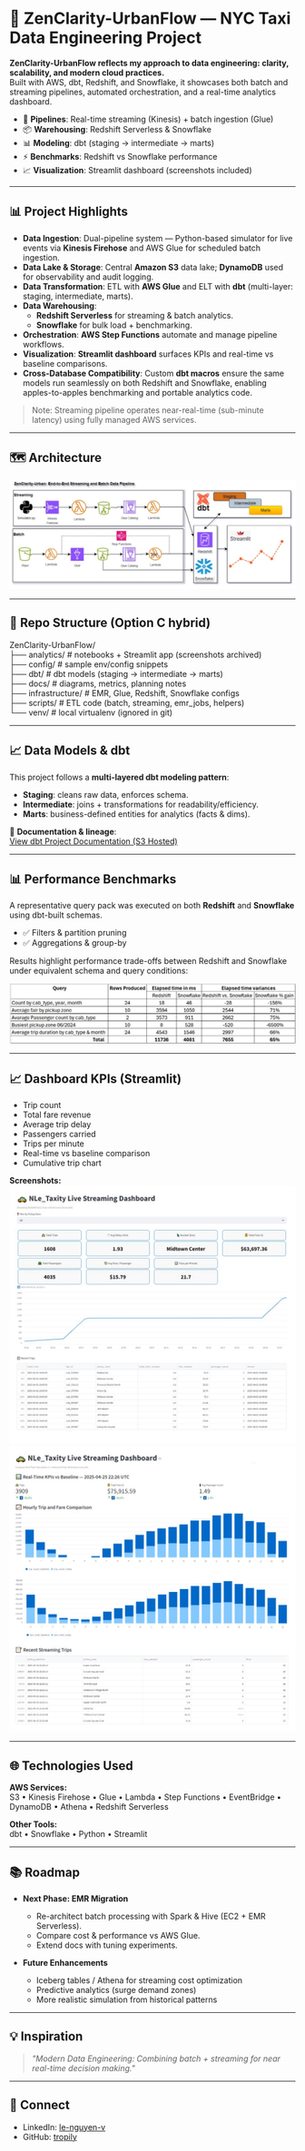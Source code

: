 # 🌆 ZenClarity-UrbanFlow — NYC Taxi Data Engineering Project

**ZenClarity-UrbanFlow reflects my approach to data engineering: clarity, scalability, and modern cloud practices.**  
Built with AWS, dbt, Redshift, and Snowflake, it showcases both batch and streaming pipelines, automated orchestration, and a real-time analytics dashboard.

- 🚖 **Pipelines**: Real-time streaming (Kinesis) + batch ingestion (Glue)  
- 📦 **Warehousing**: Redshift Serverless & Snowflake  
- 📊 **Modeling**: dbt (staging → intermediate → marts)  
- ⚡ **Benchmarks**: Redshift vs Snowflake performance  
- 📈 **Visualization**: Streamlit dashboard (screenshots included)  

---

## 📊 Project Highlights

- **Data Ingestion**: Dual-pipeline system — Python-based simulator for live events via **Kinesis Firehose** and AWS Glue for scheduled batch ingestion.  
- **Data Lake & Storage**: Central **Amazon S3** data lake; **DynamoDB** used for observability and audit logging.  
- **Data Transformation**: ETL with **AWS Glue** and ELT with **dbt** (multi-layer: staging, intermediate, marts).  
- **Data Warehousing**:  
  - **Redshift Serverless** for streaming & batch analytics.  
  - **Snowflake** for bulk load + benchmarking.  
- **Orchestration**: **AWS Step Functions** automate and manage pipeline workflows.  
- **Visualization**: **Streamlit dashboard** surfaces KPIs and real-time vs baseline comparisons.  
- **Cross-Database Compatibility**: Custom **dbt macros** ensure the same models run seamlessly on both Redshift and Snowflake, enabling apples-to-apples benchmarking and portable analytics code.  

> Note: Streaming pipeline operates near-real-time (sub-minute latency) using fully managed AWS services.  


---

## 🗺️ Architecture

![Architecture Diagram](docs/arch_diagrams/ZenClarity-UrbanFlow_architecture.jpg)

---

## 📂 Repo Structure (Option C hybrid)

ZenClarity-UrbanFlow/  
├── analytics/          # notebooks + Streamlit app (screenshots archived)  
├── config/             # sample env/config snippets  
├── dbt/                # dbt models (staging → intermediate → marts)  
├── docs/               # diagrams, metrics, planning notes  
├── infrastructure/     # EMR, Glue, Redshift, Snowflake configs  
├── scripts/            # ETL code (batch, streaming, emr_jobs, helpers)  
└── venv/               # local virtualenv (ignored in git)  

---

## 📈 Data Models & dbt

This project follows a **multi-layered dbt modeling pattern**:
- **Staging**: cleans raw data, enforces schema.  
- **Intermediate**: joins + transformations for readability/efficiency.  
- **Marts**: business-defined entities for analytics (facts & dims).  

📑 **Documentation & lineage**:  
[View dbt Project Documentation (S3 Hosted)](http://nle-dbt-docs.s3-website-us-east-1.amazonaws.com/#!/overview)

---

## 📊 Performance Benchmarks

A representative query pack was executed on both **Redshift** and **Snowflake** using dbt-built schemas.  

- ✅ Filters & partition pruning  
- ✅ Aggregations & group-by  

Results highlight performance trade-offs between Redshift and Snowflake under equivalent schema and query conditions:

![Redshift vs Snowflake Benchmark](docs/metrics/Snowflake_vs_Redshift_Benchmark.jpg)

---

## 📈 Dashboard KPIs (Streamlit)

* Trip count  
* Total fare revenue  
* Average trip delay  
* Passengers carried  
* Trips per minute  
* Real-time vs baseline comparison  
* Cumulative trip chart  

**Screenshots:**  
![Dashboard KPIs](docs/metrics/Streaming-KPI.jpg)  
![Dashboard Screenshot](docs/metrics/Streaming-Dashboard-1.jpg)

---

## 🌐 Technologies Used

**AWS Services:**  
S3 • Kinesis Firehose • Glue • Lambda • Step Functions • EventBridge • DynamoDB • Athena • Redshift Serverless  

**Other Tools:**  
dbt • Snowflake • Python • Streamlit  

---

## 📚 Roadmap

- **Next Phase: EMR Migration**  
  - Re-architect batch processing with Spark & Hive (EC2 + EMR Serverless).  
  - Compare cost & performance vs AWS Glue.  
  - Extend docs with tuning experiments.  

- **Future Enhancements**  
  - Iceberg tables / Athena for streaming cost optimization  
  - Predictive analytics (surge demand zones)  
  - More realistic simulation from historical patterns  

---

## 💡 Inspiration

> *"Modern Data Engineering: Combining batch + streaming for near real-time decision making."*

---

## 🔗 Connect

- LinkedIn: [le-nguyen-v](https://www.linkedin.com/in/le-nguyen-v/)  
- GitHub: [tropily](https://github.com/tropily/Zen_Clarity)

